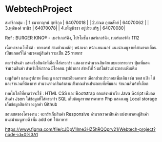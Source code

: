 # WebtechProject

สมาชิกกลุ่ม :
| 1.ชนากาญจน์ สุทธิกุล | 64070018 | 
| 2.ปณต กุศลสัตย์ | 64070062 | 
| 3.พุฒิพงศ์ พานิช | 64070078| 
| 4.เพ็ญพิชชา อยู่ประเสริฐ | 64070080| 

Ref : BURGER KING® - เบอร์เกอร์คิง, โปรโมชั่น เบอร์เกอร์คิง, เบอร์เกอร์คิง 1112

เนื้อหาของเว็บไซต์ :  ขายเครป 
สามส่วนหลักๆ 
หน้าแรก
หน้าแบนเนอร์ แนะนำเมนูขายดีสามารถเลื่อนเป็นแกลอรี่ได้ 
หมวดหมู่สินค้า 	 รวมเป็น 25 รายการ

ตะกร้าสินค้า
แสดงชื่อสินค้าที่เลือกใส่ตระกร้า
แสดงการคำนวณสินค้าแบบแยกรายการ
ปุ่มเพิ่มลดจำนวนสินค้า สำหรับให้เรากด
มีไอคอน รูปปากกา สำหรับไว้ แก้ไขส่วนประกอบเพิ่มเติม

เมนูสินค้า
แสดงรูปภาพ ชื่อเมนู และรายละเอียดอาหาร
เลือกส่วนประกอบเพิ่มเติม เช่น ซอส แป้ง ไส้ และจำนวนที่ต้องการ
คำนวนราคาสินค้าตามปริมาณส่วนประกอบที่เพิ่มและ จำนวนสินค้าที่เลือก


เทคโนโลยีที่คาดว่าจะใช้ :
HTML 
CSS และ Bootstrap  ตกแต่งหน้าเว็บ
Java Script เพิ่มลดสินค้า 
Json ใส่ข้อมูลที่ใส่ตระกร้า
SQL เก็บข้อมูลรายการอาหาร
Php แสดงเมนู
Local storage เก็บข้อมูลสินค้าของลูกค้า
Github


ขอบเขตของโครงงาน : 
	ตะกร้าเก็บสินค้า
Responsive 
คำนวณราคาสินค้า
แบ่งหมวดหมู่สินค้า
             แนะนำเมนูขายดี
เพิ่ม add on ให้อาหาร


https://www.figma.com/file/cJDpV1Ime3HZ5hRQQprv21/Webtech-project?node-id=0%3A1

